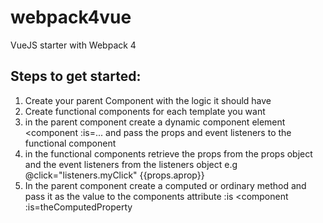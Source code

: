 # webpack4vue
VueJS starter with Webpack 4 

## Steps to get started:
1. Create your parent Component with the logic it should have
2. Create functional components for each template you want 
3. in the parent component create a dynamic component element 
    <component :is=...
 and pass the props and event listeners to the functional component
4. in the functional components retrieve the props from the props object and the event listeners from the listeners object e.g
  @click="listeners.myClick"
  {{props.aprop}}
5. In the parent component create a computed or ordinary method and pass it as the value to the components attribute :is <component :is=theComputedProperty
